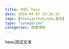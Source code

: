 ```yaml
---
title: 你好，hexo
date: 2019-04-07 23:26:15
tags: [hexo,github,npm,基础]
type: "categories"
categories: 搭建博客
---
```

hexo测试文本

